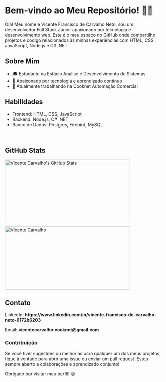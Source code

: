 <h1>Bem-vindo ao Meu Repositório! 👨‍💻</h1>

<p>Olá! Meu nome é Vicente Francisco de Carvalho Neto, sou um desenvolvedor Full Stack Junior apaixonado por tecnologia e desenvolvimento web. Este é o meu espaço no GitHub onde compartilho projetos e código relacionados às minhas experiências com HTML, CSS, JavaScript, Node.js e C# .NET. </p>

<h2>Sobre Mim</h2>
<ul>
    <li>🎓 Estudante na Estácio Analise e Desenvolvimento de Sistemas</li>
    <li>🌱 Apaixonado por tecnologia e aprendizado contínuo</li>
    <li>💼 Atualmente trabalhando na Cooknet Automação Comercial</li>
</ul>

<h2>Habilidades</h2>
<ul>
    <li>Frontend: HTML, CSS, JavaScript</li>
    <li>Backend: Node.js, C# .NET</li>
    <li>Banco de Dados: Postgres, Firebird, MySQL</li>
</ul>
<br>
<h2>GitHub Stats</h2>

<img 
  src="https://github-readme-stats.vercel.app/api?username=Vicentecarvalho-3600&theme=transparent&bg_color=013&border_color=30A3DC&show_icons=true&icon_color=30A3DC&title_color=E94D5F&text_color=FFF" 
  width="400" 
  height="200" 
  alt="Vicente Carvalho's GitHub Stats" 
/>

<img 
  src="https://github-readme-stats-git-masterrstaa-rickstaa.vercel.app/api/top-langs/?username=Vicentecarvalho-3600&layout=compact&bg_color=013&border_color=30A3DC&title_color=E94D5F&text_color=FFF" 
  width="400" 
  height="200" 
  alt="Vicente Carvalho" 
/>

<h2>Contato</h2>
<p>LinkedIn: <b>https://www.linkedin.com/in/vicente-francisco-de-carvalho-neto-6172b6203</b></p>
<p>Email: <b>vicentecarvalho.cooknet@gmail.com</b></p>
<h3>Contribuição</h3>
<p>Se você tiver sugestões ou melhorias para qualquer um dos meus projetos, fique à vontade para abrir uma issue ou enviar um pull request. Estou sempre aberto a colaborações e aprendizado conjunto!</p>

<p>Obrigado por visitar meu perfil! 😊</p>
